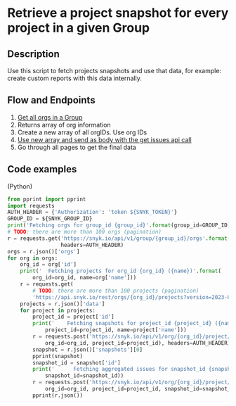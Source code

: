 # Retrieve a project snapshot for every project in a given Group

## Description

Use this script to fetch projects snapshots and use that data, for example: create custom reports with this data internally.

## Flow and Endpoints

1. [Get all orgs in a Group](https://snyk.docs.apiary.io/#reference/groups/list-all-organizations-in-a-group/list-all-organizations-in-a-group)
2. Returns array of org information
3. Create a new array of all orgIDs. Use org IDs
4. [Use new array and send as body with the get issues api call](https://snyk.docs.apiary.io/#reference/reporting-api/latest-issues/get-list-of-latest-issues)
5. Go through all pages to get the final data

## Code examples

(Python)
```Python
from pprint import pprint
import requests
AUTH_HEADER = {'Authorization': 'token ${SNYK_TOKEN}'}
GROUP_ID = ${SNYK_GROUP_ID}
print('Fetching orgs for group_id {group_id}'.format(group_id=GROUP_ID))
# TODO: there are more than 100 orgs (pagination)
r = requests.get('https://snyk.io/api/v1/group/{group_id}/orgs'.format(group_id=GROUP_ID),
                 headers=AUTH_HEADER)
orgs = r.json()['orgs']
for org in orgs:
    org_id = org['id']
    print('  Fetching projects for org_id {org_id} ({name})'.format(
        org_id=org_id, name=org['name']))
    r = requests.get(
        # TODO: there are more than 100 projects (pagination)
        'https://api.snyk.io/rest/orgs/{org_id}/projects?version=2023-06-23&limit=100'.format(org_id=org_id), headers=AUTH_HEADER)
    projects = r.json()['data']
    for project in projects:
        project_id = project['id']
        print('    Fetching snapshots for project_id {project_id} ({name})'.format(
            project_id=project_id, name=project['name']))
        r = requests.post('https://snyk.io/api/v1/org/{org_id}/project/{project_id}/history?perPage=1&page=1'.format(
            org_id=org_id, project_id=project_id), headers=AUTH_HEADER)
        snapshot = r.json()['snapshots'][0]
        pprint(snapshot)
        snapshot_id = snapshot['id']
        print('      Fetching aggregated issues for snapshot_id {snapshot_id}'.format(
            snapshot_id=snapshot_id))
        r = requests.post('https://snyk.io/api/v1/org/{org_id}/project/{project_id}/history/{snapshot_id}/aggregated-issues'.format(
            org_id=org_id, project_id=project_id, snapshot_id=snapshot_id), headers=AUTH_HEADER)
        pprint(r.json())
```